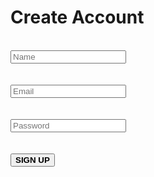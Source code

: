 <html lang="en">
<head>
    <meta charset="UTF-8">
    <meta name="viewport" content="width=device-width, initial-scale=1.0">
     <link rel="stylesheet" href="tela.css">
</head>
<body>
    <div class="tela">
        <form action="">
            <h1 id="logo">Create Account</h1>
            <br>
           <input type="text" placeholder="Name">
            <br><br><br>
            <input type="email" placeholder="Email">
            <br><br><br>
            <input type="password" placeholder="Password">
            <br><br><br>
           <button type="button"><strong>SIGN UP</strong></button>
         </form>
        </div>
   </body>
</html>
